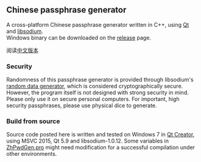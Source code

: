 ## Chinese passphrase generator

A cross-platform Chinese passphrase generator written in C++, using [Qt](https://www.qt.io) and [libsodium](https://download.libsodium.org/doc/ "The Sodium crypto library").  
Windows binary can be downloaded on the [release](https://github.com/cfbao/chinese-diceware/releases) page.

阅读[中文版本](./README.md)

### Security

Randomness of this passphrase generator is provided through libsodium's [random data generator](https://download.libsodium.org/doc/generating_random_data/),
which is considered cryptographically secure.
However, the program itself is not designed with strong security in mind. Please only use it on secure personal computers.
For important, high security passphrases, please use physical dice to generate.

### Build from source

Source code posted here is written and tested on Windows 7 in [Qt Creator](https://www.qt.io/ide/),
using MSVC 2015, Qt 5.9 and libsodium-1.0.12. 
Some variables in [ZhPwdGen.pro](./ZhPwdGen.pro) might need modification for a successful compilation under other environments.
